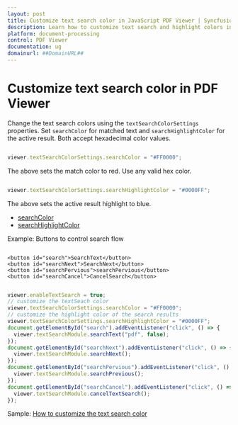 ```yaml
---
layout: post
title: Customize text search color in JavaScript PDF Viewer | Syncfusion
description: Learn how to customize text search and highlight colors in the JavaScript PDF Viewer using textSearchColorSettings.
platform: document-processing
control: PDF Viewer
documentation: ug
domainurl: ##DomainURL##
---
```


# Customize text search color in PDF Viewer

Change the text search colors using the `textSearchColorSettings` properties. Set `searchColor` for matched text and `searchHighlightColor` for the active result. Both accept hexadecimal color values.

```javascript

viewer.textSearchColorSettings.searchColor = "#FF0000";

```

The above sets the match color to red. Use any valid hex color.

```javascript

viewer.textSearchColorSettings.searchHighlightColor = "#0000FF";

```

The above sets the active result highlight to blue.

- [searchColor](https://ej2.syncfusion.com/documentation/api/pdfviewer/textSearchColorSettings/#searchcolor)
- [searchHighlightColor](https://ej2.syncfusion.com/documentation/api/pdfviewer/textSearchColorSettings/#searchhighlightcolor)

Example: Buttons to control search flow

```

<button id="search">SearchText</button>
<button id="searchNext">SearchNext</button>
<button id="searchPervious">searchPervious</button>
<button id="searchCancel">CancelSearch</button>

```

```javascript

viewer.enableTextSearch = true;
// customize the textSeach color
viewer.textSearchColorSettings.searchColor = "#FF0000";
// customize the highlight color of the search results
viewer.textSearchColorSettings.searchHighlightColor = "#0000FF";
document.getElementById("search").addEventListener("click", () => {
  viewer.textSearchModule.searchText("pdf", false);
});
document.getElementById("searchNext").addEventListener("click", () => {
  viewer.textSearchModule.searchNext();
});
document.getElementById("searchPervious").addEventListener("click", () => {
  viewer.textSearchModule.searchPrevious();
});
document.getElementById("searchCancel").addEventListener("click", () => {
  viewer.textSearchModule.cancelTextSearch();
});

```

Sample: [How to customize the text search color](https://stackblitz.com/edit/js-q6nquw?file=index.js)